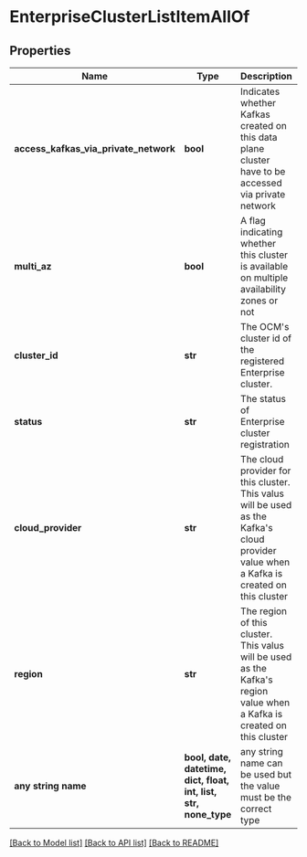 # EnterpriseClusterListItemAllOf


## Properties
Name | Type | Description | Notes
------------ | ------------- | ------------- | -------------
**access_kafkas_via_private_network** | **bool** | Indicates whether Kafkas created on this data plane cluster have to be accessed via private network | 
**multi_az** | **bool** | A flag indicating whether this cluster is available on multiple availability zones or not | 
**cluster_id** | **str** | The OCM&#39;s cluster id of the registered Enterprise cluster. | [optional] 
**status** | **str** | The status of Enterprise cluster registration | [optional] 
**cloud_provider** | **str** | The cloud provider for this cluster. This valus will be used as the Kafka&#39;s cloud provider value when a Kafka is created on this cluster | [optional] 
**region** | **str** | The region of this cluster. This valus will be used as the Kafka&#39;s region value when a Kafka is created on this cluster | [optional] 
**any string name** | **bool, date, datetime, dict, float, int, list, str, none_type** | any string name can be used but the value must be the correct type | [optional]

[[Back to Model list]](../README.md#documentation-for-models) [[Back to API list]](../README.md#documentation-for-api-endpoints) [[Back to README]](../README.md)


